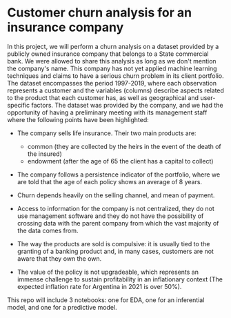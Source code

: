 # Customer churn analysis for an insurance company

In this project, we will perform a churn analysis on a dataset provided by a publicly owned insurance company that belongs to a State commercial bank. We were allowed to share this analysis as long as we don't mention the company's name. This company has not yet applied machine learning techniques and claims to have a serious churn problem in its client portfolio. The dataset encompasses the period 1997-2019, where each observation represents a customer and the variables (columns) describe aspects related to the product that each customer has, as well as geographical and user-specific factors. The dataset was provided by the company, and we had the opportunity of having a preliminary meeting with its management staff where the following points have been highlighted:

- The company sells life insurance. Their two main products are: 
  - common (they are collected by the heirs in the event of the death of the insured) 
  - endowment (after the age of 65 the client has a capital to collect)

- The company follows a persistence indicator of the portfolio, where we are told that the age of each policy shows an average of 8 years.

- Churn depends heavily on the selling channel, and mean of payment.

- Access to information for the company is not centralized, they do not use management software and they do not have the possibility of crossing data with the parent company from which the vast majority of the data comes from.

- The way the products are sold is compulsive: it is usually tied to the granting of a banking product and, in many cases, customers are not aware that they own the own.

- The value of the policy is not upgradeable, which represents an immense challenge to sustain profitability in an inflationary context (The expected inflation rate for Argentina in 2021 is over 50%).

This repo will include 3 notebooks: one for EDA, one for an inferential model, and one for a predictive model.
